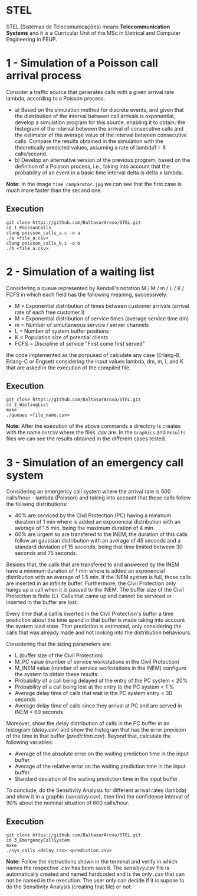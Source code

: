 # STEL
STEL (Sistemas de Telecomunicações) means **Telecommunication Systems** and it is a Curricular Unit of the MSc in Eletrical and Computer Engineering in FEUP.

# 1 - Simulation of a Poisson call arrival process
Consider a traffic source that generates calls with a given arrival rate lambda, according to a Poisson process.
* a) Based on the simulation method for discrete events, and given that the distribution of the interval between call arrivals is exponential, develop a simulation program for this source, enabling it to obtain: the histogram of the interval between the arrival of consecutive calls and the estimator of the average value of the interval between consecutive calls.
Compare the results obtained in the simulation with the theoretically predicted values, assuming a rate of lambda1 = 8 calls/second.
* b) Develop an alternative version of the previous program, based on the definition of a Poisson process, i.e., taking into account that the probability of an event in a basic time interval delta is delta x lambda.

**Note:** In the image `time_comparator.jpg` we can see that the first case is much more faster than the second one.

## Execution
```
git clone https://github.com/BaltasarAroso/STEL.git
cd 1_PoissonCalls
clang poisson_calls_a.c -o a
./a <file_a.csv>
clang poisson_calls_b.c -o b
./b <file_a.csv>
```

# 2 - Simulation of a waiting list
Considering a queue represented by Kendall's notation M / M / m / L / K / FCFS in which each field has the following meaning, successively:
- M = Exponential distribution of times between customer arrivals (arrival rate of each free customer l)
- M = Exponential distribution of service times (average service time dm)
- m = Number of simultaneous service / server channels
- L = Number of system buffer positions
- K = Population size of potential clients
- FCFS = Discipline of service "First come first served"

the code implemented as the porpused of calculate any case (Erlang-B, Erlang-C or Engset) considering the input values lambda, dm, m, L and K that are asked in the execution of the compiled file.

## Execution
```
git clone https://github.com/BaltasarAroso/STEL.git
cd 2_WaitingList
make
./queues <file_name.csv>
```
**Note:** After the execution of the above commands a directory is creates with the name `DotCSV` where the files _.csv_ are. In the `Graphics` and `Results` files we can see the results obtained in the different cases tested.

# 3 - Simulation of an emergency call system
Considering an emergency call system where the arrival rate is 600 calls/hour - lambda (Poisson) and taking into account that those calls follow the follwing distributions:
- 40% are serviced by the Civil Protection (PC) having a minimum duration of 1 min where is added an exponencial distribution with an average of 1.5 min, being the maximum duration of 4 min.
- 60% are urgent so are transfered to the INEM; the duration of this calls follow an gaussian distribution with an average of 45 seconds and a standard deviation of 15 seconds, being that time limited between 30 seconds and 75 seconds.

Besides that, the calls that are transfered to and answered by the INEM have a minimum duration of 1 min where is added an exponencial distribution with an average of 1.5 min. If the INEM system is full, those calls are inserted in an infinite buffer. Furthermore, the Civil Protection only hangs up a call when it is passed to the INEM. The buffer size of the Civil Protection is finite (L). Calls that came up and cannot be serviced or inserted in the buffer are lost.

Every time that a call is inserted in the Civil Protection's buffer a time prediction about the time spend in that buffer is made taking into account the system load state. That prediction is estimated, only considering the calls that was already made and not looking into the distribution behaviours.

Considering that the sizing parameters are:
- L (buffer size of the Civil Protection)
- M_PC value (number of service workstations in the Civil Protection)
- M_INEM value (number of service workstations in the INEM)
configure the system to obtain these results:
- Probability of a call being delayed at the entry of the PC system < 20%
- Probability of a call being lost at the entry to the PC system < 1 %
- Average delay time of calls that wait in the PC system entry < 30 seconds
- Average delay time of calls since they arrival at PC and are served in INEM < 60 seconds

Moreover, show the delay distribution of calls in the PC buffer in an histogram (_delay.csv_) and show the histogram that has the error prevision of the time in that buffer (_prediction.csv_). Beyond that, calculate the following variables:
- Average of the absolute error on the waiting prediction time in the input buffer
- Average of the relative error on the waiting prediction time in the input buffer
- Standard deviation of the waiting prediction time in the input buffer

To conclude, do the Sensitivity Analysis for different arrival rates (lambda) and show it in a graphic (_sensitivy.csv_), then find the confidence interval of 90% about the nominal situation of 600 calls/hour.

## Execution
```
git clone https://github.com/BaltasarAroso/STEL.git
cd 3_EmergencyCallSystem
make
./sys_calls <delay.csv> <prediction.csv>
```
**Note:** Follow the instructions shown in the terminal and verify in which names the respective _.csv_ has been saved. The _sensitivy.csv_ file is automatically created and named hardcoded and is the only _.csv_ that can not be named in the execution. The user only can decide if it is supose to do the Sensitivity Analysis (creating that file) or not.
